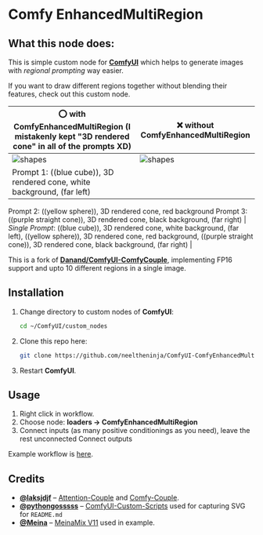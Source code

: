 # Comfy EnhancedMultiRegion

## What this node does: 

This is simple custom node for [**ComfyUI**](https://github.com/comfyanonymous/ComfyUI) which helps to generate images with _regional prompting_ way easier.

If you want to draw different regions together without blending their features, check out this custom node.

| ⭕ with ComfyEnhancedMultiRegion (I mistakenly kept "3D rendered cone" in all of the prompts XD)| ❌ without ComfyEnhancedMultiRegion |
| --- | --- |
| ![shapes](docs/images/ComfyUI_postColor_00295_.png) | ![shapes](docs/images/ComfyUI_postColor_00296_.png) |
| Prompt 1: ((blue cube)), 3D rendered cone,  white background, (far left)
Prompt 2: ((yellow sphere)), 3D rendered cone,  red background 
Prompt 3: ((purple straight cone)), 3D rendered cone, black background, (far right) | _Single Prompt_: ((blue cube)), 3D rendered cone,  white background, (far left), ((yellow sphere)), 3D rendered cone,  red background, ((purple straight cone)), 3D rendered cone, black background, (far right) |

This is a fork of [**Danand/ComfyUI-ComfyCouple**](https://github.com/Danand/ComfyUI-ComfyCouple), implementing FP16 support and upto 10 different regions in a single image.

## Installation

1. Change directory to custom nodes of **ComfyUI**:

   ```bash
   cd ~/ComfyUI/custom_nodes
   ```

2. Clone this repo here:

   ```bash
   git clone https://github.com/neeltheninja/ComfyUI-ComfyEnhancedMultiRegion.git
   ```

3. Restart **ComfyUI**.

## Usage

1. Right click in workflow.
2. Choose node: **loaders → ComfyEnhancedMultiRegion**
3. Connect inputs (as many positive conditionings as you need), leave the rest unconnected
Connect outputs

Example workflow is [here](workflows/workflow-comfy-couple.json).


## Credits

- [**@laksjdjf**](https://github.com/laksjdjf) – [Attention-Couple](https://github.com/laksjdjf/attention-couple-ComfyUI) and [Comfy-Couple](https://github.com/Danand/ComfyUI-ComfyCouple).
- [**@pythongosssss**](https://github.com/pythongosssss) – [ComfyUI-Custom-Scripts](https://github.com/pythongosssss/ComfyUI-Custom-Scripts) used for capturing SVG for `README.md`
- [**@Meina**](https://civitai.com/user/Meina) – [MeinaMix V11](https://civitai.com/models/7240/meinamix) used in example.
